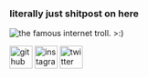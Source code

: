 ### literally just shitpost on here
![the famous internet troll. >:)](https://cdn.discordapp.com/attachments/837726150083477573/838020002715795476/tenor_3.gif)



[<img src='https://cdn.jsdelivr.net/npm/simple-icons@3.0.1/icons/github.svg' alt='github' height='40'>](https://github.com/skwf)  [<img src='https://cdn.jsdelivr.net/npm/simple-icons@3.0.1/icons/instagram.svg' alt='instagram' height='40'>](https://www.instagram.com/disbuted/)  [<img src='https://cdn.jsdelivr.net/npm/simple-icons@3.0.1/icons/twitter.svg' alt='twitter' height='40'>](https://twitter.com/swastikasec)  
